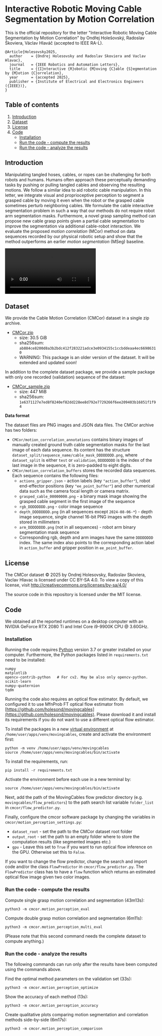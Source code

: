 # Interactive Robotic Moving Cable Segmentation by Motion Correlation

This is the official repository for the letter "Interactive Robotic Moving Cable Segmentation by Motion Correlation" by Ondřej Holešovský, Radoslav Škoviera, Václav Hlaváč (accepted to IEEE RA-L).

```
@Article{Holesovsky2025,
  author    = {Ondrej Holesovsky and Radoslav Skoviera and Vaclav Hlavac},
  journal   = {IEEE Robotics and Automation Letters},
  title     = {{I}nteractive {R}obotic {M}oving {C}able {S}egmentation by {M}otion {C}orrelation},
  year      = {accepted 2025},
  publisher = {Institute of Electrical and Electronics Engineers ({IEEE})},
}
```


## Table of contents

1. [Introduction](#introduction)
2. [Dataset](#dataset)
3. [License](#license)
4. [Code](#code)
    * [Installation](#installation)
    * [Run the code - compute the results](#run-the-code---compute-the-results)
    * [Run the code - analyze the results](#run-the-code---analyze-the-results)


## Introduction

Manipulating tangled hoses, cables, or ropes can be challenging for both robots and humans. Humans often approach these perceptually demanding tasks by pushing or pulling tangled cables and observing the resulting motions. We follow a similar idea to aid robotic cable manipulation. In this letter, we integrate visual and proprioceptive perception to segment a grasped cable by moving it even when the robot or the grasped cable sometimes perturb neighboring cables. We formulate the cable interactive segmentation problem in such a way that our methods do not require robot arm segmentation masks. Furthermore, a novel grasp sampling method can propose new cable grasp points given a partial cable segmentation to improve the segmentation via additional cable-robot interaction. We evaluate the proposed *motion correlation* (MCor) method on data sequences recorded by our physical robotic setup and show that the method outperforms an earlier *motion segmentation* (MSeg) baseline.

![Paper video.](videos/paper-video.mp4)


## Dataset

We provide the Cable Motion Correlation (CMCor) dataset in a single zip archive.

- [CMCor.zip](https://data.ciirc.cvut.cz/public/projects/2025CMCor/CMCor.zip)
  - size: 30.5 GiB
  - sha256sum: ```ab884ce8200d8a3b2bdc412f283221adce3e0934155c1ccbddeaa4ec66986310```
  - WARNING: This package is an older version of the dataset. It will be extended and updated soon!

In addition to the complete dataset package, we provide a sample package with only one recorded (validation) sequence of the dataset:

- [CMCor_sample.zip](https://data.ciirc.cvut.cz/public/projects/2025CMCor/CMCor_sample.zip)
  - size: 447 MiB
  - sha256sum: ```1e6371127e7ed8f8240ef82dd228ee8d792e7729266f6ee209403b16851f1f94```

**Data format**

The dataset files are PNG images and JSON data files. The CMCor archive has two folders:

- ```CMCor/motion_correlation_annotations``` contains binary images of manually created ground truth cable segmentation masks for the last image of each data sequence. Its content has the structure ```dataset_split/sequence_name/cable_mask_DDDDDDDD.png```, where ```dataset_split``` is either ```test``` or ```validation```, ```DDDDDDDD``` is the index of the last image in the sequence, it is zero-padded to eight digits.
- ```CMCor/motion_correlation_buffers``` stores the recorded data sequences. Each sequence contains the following files:
  - ```actions_gripper.json``` - action labels (key ```"action_buffer"```), robot end-effector positions (key ```"ee_point_buffer"```) and other numerical data such as the camera focal length or camera matrix.
  - ```grasped_cable_00000000.png``` - a binary mask image showing the grasped cable segment in the first image of the sequence
  - ```rgb_DDDDDDDD.png``` - color image sequence
  - ```depth_DDDDDDDD.png``` (in all sequences except ```2024-08-06-*```) - depth image sequence, single channel 16-bit PNG images with the depth stored in millimeters
  - ```arm_DDDDDDDD.png``` (not in all sequences) - robot arm binary segmentation mask sequence
  - Corresponding rgb, depth and arm images have the same ```DDDDDDDD``` index. The same index also points to the corresponding action label in ```action_buffer``` and gripper position in ```ee_point_buffer```.


## License

The CMCor dataset © 2025 by Ondrej Holesovsky, Radoslav Skoviera, Vaclav Hlavac is licensed under CC BY-SA 4.0. To view a copy of this license, visit http://creativecommons.org/licenses/by-sa/4.0/

The source code in this repository is licensed under the MIT license.



## Code

We obtained all the reported runtimes on a desktop computer with an NVIDIA GeForce RTX 2080 Ti and Intel Core i9-9900K CPU @ 3.60GHz.


### Installation

Running the code requires [Python](https://www.python.org) version 3.7 or greater installed on your computer. Furthermore, the Python packages listed in ```requirements.txt``` need to be installed:

```
numpy
matplotlib
opencv-contrib-python   # For cv2. May be also only opencv-python.
scikit-learn
numpy-quaternion
tqdm
```

Running the code also requires an optical flow estimator. By default, we configured it to use MfnProb FT optical flow estimator from [https://github.com/holesond/movingcables](https://github.com/holesond/movingcables). Please download it and install its requirements if you do not want to use a different optical flow estimator.

To install the packages in a new [virtual environment](https://docs.python.org/3/library/venv.html) at ```/home/user/apps/venv/movingcables```, create and activate the environment first:

```
python -m venv /home/user/apps/venv/movingcables
source /home/user/apps/venv/movingcables/bin/activate
```

To install the requirements, run:

```
pip install -r requirements.txt
```

Activate the environment before each use in a new terminal by:

```
source /home/user/apps/venv/movingcables/bin/activate
```

Next, add the path of the MovingCables flow predictor directory (e.g. ```movingcables/flow_predictors```) to the path search list variable ```folder_list``` in ```cmcor/flow_predictor.py```.

Finally, configure the cmcor software package by changing the variables in ```cmcor/motion_perception_settings.py```:

- ```dataset_root``` - set the path to the CMCor dataset root folder
- ```output_root``` - set the path to an empty folder where to store the computation results (like segmented images etc.)
- ```gpu``` - Leave this set to ```True``` if you want to run optical flow inference on the GPU. Otherwise set this to ```False```.

If you want to change the flow predictor, change the search and import code and/or the class ```FlowPredictor``` in ```cmcor/flow_predictor.py```. The ```FlowPredictor``` class has to have a ```flow``` function which returns an estimated optical flow image given two color images.


### Run the code - compute the results

Compute single grasp motion correlation and segmentation (43m13s):

```
python3 -m cmcor.motion_perception_eval
```


Compute double grasp motion correlation and segmentation (6m11s):

```
python3 -m cmcor.motion_perception_multi_eval
```

(Please note that this second command needs the complete dataset to compute anything.)


### Run the code - analyze the results

The following commands can run only after the results have been computed using the commands above.

Find the optimal method parameters on the validation set (33s):

```
python3 -m cmcor.motion_perception_optimize
```

Show the accuracy of each method (13s):

```
python3 -m cmcor.motion_perception_accuracy
```

Create qualitative plots comparing motion segmentation and correlation methods side-by-side (6m17s):

```
python3 -m cmcor.motion_perception_comparison
```

